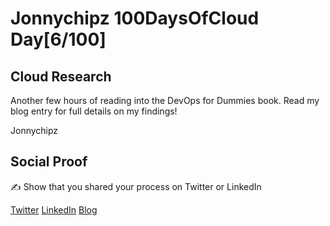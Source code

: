 <!-- This is a template you can use for quick progress days. It removes a lot of the steps we encourage you to share in the longer template 000-DAY-ARTICLE-LONG-TEMPLATE.MD-->

# Jonnychipz 100DaysOfCloud Day[6/100]

## Cloud Research

Another few hours of reading into the DevOps for Dummies book. Read my blog entry for full details on my findings!

Jonnychipz

## Social Proof

✍️ Show that you shared your process on Twitter or LinkedIn

[Twitter](https://twitter.com/jonnychipz/status/1300128867789791233)
[LinkedIn](https://www.linkedin.com/posts/japlunn_day6100-100daysofcloud-jonnychipz-activity-6705894556367376384-LD0Q)
[Blog](https://jonnychipz.com/2020/08/30/day6-100-100daysofcloud-jonnychipz-devops-and-establishing-a-pipeline/)
